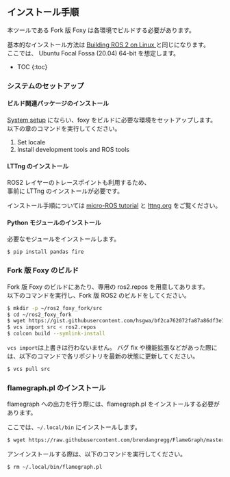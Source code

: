 ## インストール手順

本ツールである Fork 版 Foxy は各環境でビルドする必要があります。

基本的なインストール方法は [Building ROS 2 on Linux ](https://index.ros.org/doc/ros2/Installation/Foxy/Linux-Development-Setup/)と同じになります。  
ここでは、 Ubuntu Focal Fossa (20.04) 64-bit を想定します。

* TOC
{:toc}

### システムのセットアップ

#### ビルド関連パッケージのインストール

[System setup](https://index.ros.org/doc/ros2/Installation/Foxy/Linux-Development-Setup/#system-setup) にならい、foxy をビルドに必要な環境をセットアップします。  
以下の章のコマンドを実行してください。

1. Set locale
2. Install development tools and ROS tools

#### LTTng のインストール

ROS2 レイヤーのトレースポイントも利用するため、  
事前に LTTng のインストールが必要です。

インストール手順については [micro-ROS tutorial](https://micro-ros.github.io/docs/tutorials/advanced/tracing/) と [lttng.org](https://lttng.org/docs/) をご覧ください。

#### Python モジュールのインストール
必要なモジュールをインストールします。

```
$ pip install pandas fire
```

### Fork 版 Foxy のビルド

Fork 版 Foxy のビルドにあたり、専用の ros2.repos を用意してあります。  
以下のコマンドを実行し、Fork 版 ROS2 のビルドをしてください。


```bash
$ mkdir -p ~/ros2_foxy_fork/src
$ cd ~/ros2_foxy_fork
$ wget https://gist.githubusercontent.com/hsgwa/bf2ca762072fa87a86df3e13a0d8b2d5/raw/bebcf6675c84f233ab4a50531161316769ad0d17/ros2.repos
$ vcs import src < ros2.repos
$ colcon build --symlink-install
```

`vcs import`は上書きは行わないません。
バグ fix や機能拡張などがあった際には、以下のコマンドで各リポジトリを最新の状態に更新してください。
```bash
$ vcs pull src
```

### flamegraph.pl のインストール

flamegraph への出力を行う際には、flamegraph.pl をインストールする必要があります。

ここでは、`~/.local/bin` にインストールします。

```bash
$ wget https://raw.githubusercontent.com/brendangregg/FlameGraph/master/flamegraph.pl -O ~/.local/bin/flamegraph.pl && chmod +x $_
```

アンインストールする際は、以下のコマンドを実行してください。

```bash
$ rm ~/.local/bin/flamegraph.pl
```
